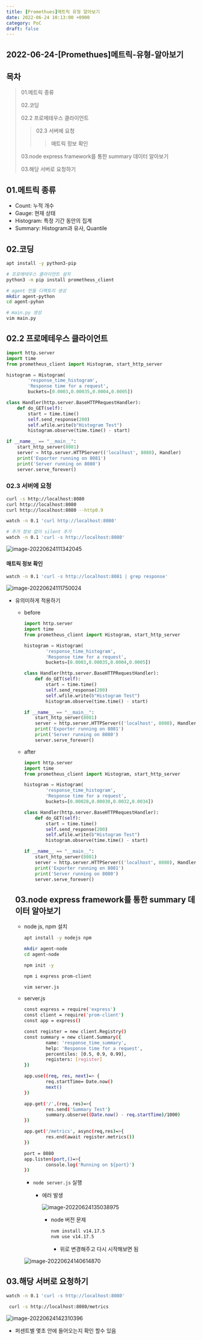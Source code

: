 ```yaml
---
title: [Promethues]메트릭 유형 알아보기
date: 2022-06-24 10:13:00 +0900
category: PoC
draft: false
---
```


## 2022-06-24-[Promethues]메트릭-유형-알아보기

## 목차

>01.메트릭 종류
>
>02.코딩
>
>02.2 프로메테우스 클라이언트
>
>>02.3 서버에 요청
>>
>>> 매트릭 정보 확인
>
>03.node express framework를 통한 summary 데이터 알아보기
>
>03.해당 서버로 요청하기

## 01.메트릭 종류

- Count: 누적 개수
- Gauge: 현재 상태
- Histogram: 특정 기간 동안의 집계
- Summary: Histogram과 유사, Quantile

## 02.코딩

```sh
apt install -y python3-pip

# 프로메테우스 클라이언트 설치
python3 -m pip install prometheus_client 

# agent 만들 디렉토리 생성
mkdir agent-python
cd agent-pyhon

# main.py 생성
vim main.py
```

## 02.2 프로메테우스 클라이언트

```python
import http.server
import time
from prometheus_client import Histogram, start_http_server

histogram = Histogram(
        'response_time_histogram',
        'Response time for a request',
        buckets=[0.0003,0.00035,0.0004,0.0005])

class Handler(http.server.BaseHTTPRequestHandler):
    def do_GET(self):
        start = time.time()
        self.send_response(200)
        self.wfile.write(b"Histogram Test")
        histogram.observe(time.time() - start)

if __name__ == "__main__":
    start_http_server(8081)
    server = http.server.HTTPServer(('localhost', 8080), Handler)
    print('Exporter running on 8081')
    print('Server running on 8080')
    server.serve_forever()
```

### 02.3 서버에 요청

```sh
curl -s http://localhost:8080
curl http://localhost:8080
curl http://localhost:8080 --http0.9

watch -n 0.1 'curl http://localhost:8080'

# 추가 정보 없이 silent 추가
watch -n 0.1 'curl -s http://localhost:8080' 

```

![image-20220624111342045](../../assets/img/post/2022-06-24-[Promethues]메트릭-유형-알아보기/image-20220624111342045.png)

#### 매트릭 정보 확인

```sh
watch -n 0.1 'curl -s http://localhost:8081 | grep response' 
```

![image-20220624111750024](../../assets/img/post/2022-06-24-[Promethues]메트릭-유형-알아보기/image-20220624111750024.png)

- 유의미하게 적용하기

  - before

    ```python
    import http.server
    import time
    from prometheus_client import Histogram, start_http_server
    
    histogram = Histogram(
            'response_time_histogram',
            'Response time for a request',
            buckets=[0.0003,0.00035,0.0004,0.0005])
    
    class Handler(http.server.BaseHTTPRequestHandler):
        def do_GET(self):
            start = time.time()
            self.send_response(200)
            self.wfile.write(b"Histogram Test")
            histogram.observe(time.time() - start)
    
    if __name__ == "__main__":
        start_http_server(8081)
        server = http.server.HTTPServer(('localhost', 8080), Handler)
        print('Exporter running on 8081')
        print('Server running on 8080')
        server.serve_forever()
    ```

  - after

    ```python
    import http.server
    import time
    from prometheus_client import Histogram, start_http_server
    
    histogram = Histogram(
            'response_time_histogram',
            'Response time for a request',
            buckets=[0.00028,0.00030,0.0032,0.0034])
    
    class Handler(http.server.BaseHTTPRequestHandler):
        def do_GET(self):
            start = time.time()
            self.send_response(200)
            self.wfile.write(b"Histogram Test")
            histogram.observe(time.time() - start)
    
    if __name__ == "__main__":
        start_http_server(8081)
        server = http.server.HTTPServer(('localhost', 8080), Handler)
        print('Exporter running on 8081')
        print('Server running on 8080')
        server.serve_forever()

  ## 03.node express framework를 통한 summary 데이터 알아보기

  - node js, npm 설치

    ```sh
    apt install -y nodejs npm
    
    mkdir agent-node
    cd agent-node
    
    npm init -y
    
    npm i express prom-client
    
    vim server.js
    ```

  - server.js 

    ```sh
    const express = require('express')
    const client = require('prom-client')
    const app = express()
    
    const register = new client.Registry()
    const summary = new client.Summary({
            name: 'response_time_summary',
            help: 'Response time for a request',
            percentiles: [0.5, 0.9, 0.99],
            registers: [register]
    })
    
    app.use((req, res, next)=> {
            req.startTime= Date.now()
            next()
    })
    
    app.get('/',(req, res)=>{
            res.send('Summary Test')
            summary.observe((Date.now() - req.startTime)/1000)
    })
    
    app.get('/metrics', async(req,res)=>{
            res.end(await register.metrics())
    })
    
    port = 8080
    app.listen(port,()=>{
            console.log('Running on ${port}')
    })
    ```

    - `node server.js` 실행

      - 에러 발생

        ![image-20220624135038975](../../assets/img/post/2022-06-24-[Promethues]메트릭-유형-알아보기/image-20220624135038975.png)

        - node 버전 문제

          ```sh
          nvm install v14.17.5
          nvm use v14.17.5
          ```

          - 위로 변경해주고 다시 시작해보면 됨

    ![image-20220624140614870](../../assets/img/post/2022-06-24-[Promethues]메트릭-유형-알아보기/image-20220624140614870.png)

## 03.해당 서버로 요청하기

```sh
watch -n 0.1 'curl -s http://localhost:8080'

 curl -s http://localhost:8080/metrics
```

![image-20220624142310396](../../assets/img/post/2022-06-24-[Promethues]메트릭-유형-알아보기/image-20220624142310396.png)

- 퍼센트별 몇초 안에 들어오는지 확인 할수 있음